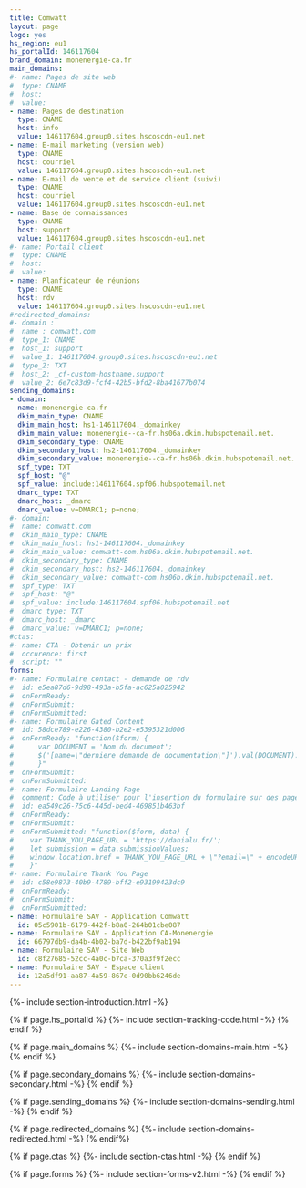 ```yaml
---
title: Comwatt
layout: page
logo: yes
hs_region: eu1
hs_portalId: 146117604
brand_domain: monenergie-ca.fr
main_domains: 
#- name: Pages de site web
#  type: CNAME
#  host: 
#  value: 
- name: Pages de destination
  type: CNAME
  host: info
  value: 146117604.group0.sites.hscoscdn-eu1.net
- name: E-mail marketing (version web)
  type: CNAME
  host: courriel
  value: 146117604.group0.sites.hscoscdn-eu1.net
- name: E-mail de vente et de service client (suivi)
  type: CNAME
  host: courriel
  value: 146117604.group0.sites.hscoscdn-eu1.net
- name: Base de connaissances
  type: CNAME
  host: support
  value: 146117604.group0.sites.hscoscdn-eu1.net
#- name: Portail client
#  type: CNAME
#  host: 
#  value: 
- name: Planficateur de réunions
  type: CNAME
  host: rdv
  value: 146117604.group0.sites.hscoscdn-eu1.net
#redirected_domains:
#- domain : 
#  name : comwatt.com
#  type_1: CNAME
#  host_1: support
#  value_1: 146117604.group0.sites.hscoscdn-eu1.net
#  type_2: TXT
#  host_2: _cf-custom-hostname.support
#  value_2: 6e7c83d9-fcf4-42b5-bfd2-8ba41677b074
sending_domains:
- domain:
  name: monenergie-ca.fr
  dkim_main_type: CNAME
  dkim_main_host: hs1-146117604._domainkey
  dkim_main_value: monenergie--ca-fr.hs06a.dkim.hubspotemail.net.
  dkim_secondary_type: CNAME
  dkim_secondary_host: hs2-146117604._domainkey
  dkim_secondary_value: monenergie--ca-fr.hs06b.dkim.hubspotemail.net.
  spf_type: TXT
  spf_host: "@"
  spf_value: include:146117604.spf06.hubspotemail.net
  dmarc_type: TXT
  dmarc_host: _dmarc
  dmarc_value: v=DMARC1; p=none;
#- domain:
#  name: comwatt.com
#  dkim_main_type: CNAME
#  dkim_main_host: hs1-146117604._domainkey
#  dkim_main_value: comwatt-com.hs06a.dkim.hubspotemail.net.
#  dkim_secondary_type: CNAME
#  dkim_secondary_host: hs2-146117604._domainkey
#  dkim_secondary_value: comwatt-com.hs06b.dkim.hubspotemail.net.
#  spf_type: TXT
#  spf_host: "@"
#  spf_value: include:146117604.spf06.hubspotemail.net
#  dmarc_type: TXT
#  dmarc_host: _dmarc
#  dmarc_value: v=DMARC1; p=none;
#ctas:
#- name: CTA - Obtenir un prix
#  occurence: first
#  script: ""
forms:
#- name: Formulaire contact - demande de rdv
#  id: e5ea87d6-9d98-493a-b5fa-ac625a025942
#  onFormReady: 
#  onFormSubmit:
#  onFormSubmitted:
#- name: Formulaire Gated Content
#  id: 58dce789-e226-4380-b2e2-e5395321d006
#  onFormReady: "function($form) {
#      var DOCUMENT = 'Nom du document';
#      $('[name=\"derniere_demande_de_documentation\"]').val(DOCUMENT).change();
#      }"
#  onFormSubmit:
#  onFormSubmitted:
#- name: Formulaire Landing Page
#  comment: Code à utiliser pour l'insertion du formulaire sur des pages hors HubSpot. Pour l'insertion de ce formulaire sur une landing page HubSpot, utiliser le module natif adapté. La variable "THANK_YOU_PAGE_URL" est à modifier en fonction de l'url de la page de remerciements choisie (page sur laquelle le formulaire de surqualification sera insérée).
#  id: ea549c26-75c6-445d-bed4-469851b463bf
#  onFormReady: 
#  onFormSubmit:
#  onFormSubmitted: "function($form, data) {
#    var THANK_YOU_PAGE_URL = 'https://danialu.fr/';
#    let submission = data.submissionValues; 
#    window.location.href = THANK_YOU_PAGE_URL + \"?email=\" + encodeURIComponent(submission.email);
#    }"
#- name: Formulaire Thank You Page
#  id: c58e9873-40b9-4789-bff2-e93199423dc9
#  onFormReady: 
#  onFormSubmit:
#  onFormSubmitted:
- name: Formulaire SAV - Application Comwatt
  id: 05c5901b-6179-442f-b8a0-264b01cbe087
- name: Formulaire SAV - Application CA-Monenergie
  id: 66797db9-da4b-4b02-ba7d-b422bf9ab194
- name: Formulaire SAV - Site Web
  id: c8f27685-52cc-4a0c-b7ca-370a3f9f2ecc
- name: Formulaire SAV - Espace client
  id: 12a5df91-aa87-4a59-867e-0d90bb6246de
---
```

{%- include section-introduction.html -%}

{% if page.hs_portalId %}
    {%- include section-tracking-code.html -%}
{% endif %}

{% if page.main_domains %}
    {%- include section-domains-main.html -%}
{% endif %}

{% if page.secondary_domains %}
    {%- include section-domains-secondary.html -%}
{% endif %}

{% if page.sending_domains %}
    {%- include section-domains-sending.html -%}
{% endif %}

{% if page.redirected_domains %}
    {%- include section-domains-redirected.html -%}
{% endif%}

{% if page.ctas %}
    {%- include section-ctas.html -%}
{% endif %}

{% if page.forms %}
    {%- include section-forms-v2.html -%}
{% endif %}
